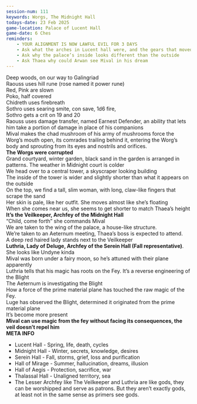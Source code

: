 ```yaml
---
session-num: 111
keywords: Worgs, The Midnight Hall
todays-date: 23 Feb 2025
game-location: Palace of Lucent Hall
game-date: 6 Ches
reminders:
    - YOUR ALIGNMENT IS NOW LAWFUL EVIL FOR 3 DAYS
    - Ask what the arches in Lucent hall were, and the gears that moved them
    - Ask why the palace’s inside looks different than the outside
    - Ask Thaea why could Arwan see Mival in his dream
---
```

Deep woods, on our way to Galingriad \
Raouss uses hill rune (rose named it power rune)\
Red, Pink are slown\
Poko, half covered\
Chidreth uses firebreath\
Sothro uses searing smite, con save, 1d6 fire,\
Sothro gets a crit on 19 and 20\
Raouss uses damage transfer, named Earnest Defender, an ability that lets him take a portion of damage in place of his companions\
Mival makes the chad mushroom of his army of mushrooms force the Worg’s mouth open, its comrades trailing behind it, entering the Worg’s body and sprouting from its eyes and nostrils and orifices.\
**The Worgs were corrupted**\
Grand courtyard, winter garden, black sand in the garden is arranged in patterns. The weather in Midnight court is colder\
We head over to a central tower, a skyscraper looking building\
The inside of the tower is wider and slightly shorter than what it appears on the outside\
On the top, we find a tall, slim woman, with long, claw-like fingers that scrape the sand\
Her skin is pale, like her outfit. She moves almost like she’s floating\
When she comes near us, she seems to get shorter to match Thaea’s height\
**It’s the Veilkeeper, Archfey of the Midnight Hall**\
“Child, come forth” she commands Mival\
We are taken to the wing of the palace, a house-like structure.\
We’re taken to an Aeternum meeting, Thaea’s boss is expected to attend.\
A deep red haired lady stands next to the Veilkeeper\
**Luthria, Lady of Deluge, Archfey of the Serein Hall (Fall representative)**. She looks like Undyne kinda\
Mival was born under a fairy moon, so he’s attuned with their plane apparently\
Luthria tells that his magic has roots on the Fey. It’s a reverse engineering of the Blight\
The Aeternum is investigating the Blight\
How a force of the prime material plane has touched the raw magic of the Fey.\
Luge has observed the Blight, determined it originated from the prime material plane\
It’s become more present\
**Mival can use magic from the fey without facing its consequences, the veil doesn’t repel him**\
**META INFO**
- Lucent Hall - Spring, life, death, cycles
- Midnight Hall - Winter, secrets, knowledge, desires
- Serein Hall - Fall, storms, grief, loss and purification
- Hall of Mirage - Summer, hallucination, dreams, illusion
- Hall of Aegis - Protection, sacrifice, war
- Thalassal Hall - Unaligned territory, sea
- The Lesser Archfey like The Veilkeeper and Luthria are like gods, they can be worshipped and serve as patrons. But they aren’t exactly gods, at least not in the same sense as primers see gods.

